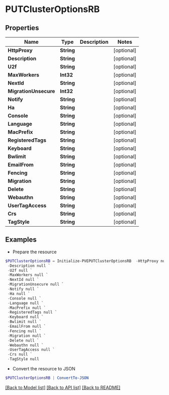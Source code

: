 # PUTClusterOptionsRB
## Properties

Name | Type | Description | Notes
------------ | ------------- | ------------- | -------------
**HttpProxy** | **String** |  | [optional] 
**Description** | **String** |  | [optional] 
**U2f** | **String** |  | [optional] 
**MaxWorkers** | **Int32** |  | [optional] 
**NextId** | **String** |  | [optional] 
**MigrationUnsecure** | **Int32** |  | [optional] 
**Notify** | **String** |  | [optional] 
**Ha** | **String** |  | [optional] 
**Console** | **String** |  | [optional] 
**Language** | **String** |  | [optional] 
**MacPrefix** | **String** |  | [optional] 
**RegisteredTags** | **String** |  | [optional] 
**Keyboard** | **String** |  | [optional] 
**Bwlimit** | **String** |  | [optional] 
**EmailFrom** | **String** |  | [optional] 
**Fencing** | **String** |  | [optional] 
**Migration** | **String** |  | [optional] 
**Delete** | **String** |  | [optional] 
**Webauthn** | **String** |  | [optional] 
**UserTagAccess** | **String** |  | [optional] 
**Crs** | **String** |  | [optional] 
**TagStyle** | **String** |  | [optional] 

## Examples

- Prepare the resource
```powershell
$PUTClusterOptionsRB = Initialize-PVEPUTClusterOptionsRB  -HttpProxy null `
 -Description null `
 -U2f null `
 -MaxWorkers null `
 -NextId null `
 -MigrationUnsecure null `
 -Notify null `
 -Ha null `
 -Console null `
 -Language null `
 -MacPrefix null `
 -RegisteredTags null `
 -Keyboard null `
 -Bwlimit null `
 -EmailFrom null `
 -Fencing null `
 -Migration null `
 -Delete null `
 -Webauthn null `
 -UserTagAccess null `
 -Crs null `
 -TagStyle null
```

- Convert the resource to JSON
```powershell
$PUTClusterOptionsRB | ConvertTo-JSON
```

[[Back to Model list]](../README.md#documentation-for-models) [[Back to API list]](../README.md#documentation-for-api-endpoints) [[Back to README]](../README.md)


